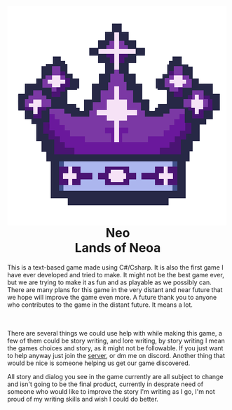 <!--- A note for anyone who contributes to this game in the future, as of now February 13th 2024 I will have to leave in a few months for three months and I will be unable to access any of my electronic devices except for my phone, which I will be unable to use github, discord, or anything that is not google docs or call and messaging service. I'm extremely sorry for this inconvincience and I hope it doesn't cause too many problems. -->
<h1 align="center"><img align="left" src="Docs/Images/Neoan-Crown-Icon.png">
Neo<br>Lands of Neoa</h1>
This is a text-based game made using C#/Csharp. It is also the first game I have ever developed and tried to make. It might not be the best game ever, but we are trying to make it as fun and as playable as we possibly can. There are many plans for this game in the very distant and near future that we hope will improve the game even more. A future thank you to anyone who contributes to the game in the distant future. It means a lot.

<br><br>
There are several things we could use help with while making this game, a few of them could be story writing, and lore writing, by story writing I mean the games choices and story, as it might not be followable. If you just want to help anyway just join the <a href="https://discord.gg/EsRTWUwbvp">server</a>, or dm me on discord. Another thing that would be nice is someone helping us get our game discovered. 

All story and dialog you see in the game currently are all subject to change and isn't going to be the final product, currently in desprate need of someone who would like to improve the story I'm writing as I go, I'm not proud of my writing skills and wish I could do better. 